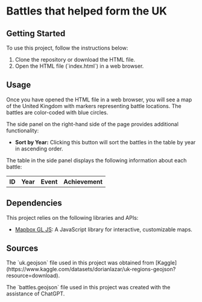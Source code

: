 <!DOCTYPE html>
<html lang="en-US">
<head>
  <meta charset="utf-8">
  <meta name="viewport" content="width=device-width, initial-scale=1">
</head>

<body>
  <h1>Battles that helped form the UK</h1>

  <h2>Getting Started</h2>
  <p>To use this project, follow the instructions below:</p>
  <ol>
    <li>Clone the repository or download the HTML file.</li>
    <li>Open the HTML file (`index.html`) in a web browser.</li>
  </ol>

  <h2>Usage</h2>
  <p>Once you have opened the HTML file in a web browser, you will see a map of the United Kingdom with markers representing battle locations. The battles are color-coded with blue circles.</p>
  <p>The side panel on the right-hand side of the page provides additional functionality:</p>
  <ul>
    <li><strong>Sort by Year:</strong> Clicking this button will sort the battles in the table by year in ascending order.</li>
  </ul>
  <p>The table in the side panel displays the following information about each battle:</p>
  <table>
    <tr>
      <th>ID</th>
      <th>Year</th>
      <th>Event</th>
      <th>Achievement</th>
    </tr>
    <!-- Add rows dynamically using JavaScript -->
  </table>

  <h2>Dependencies</h2>
  <p>This project relies on the following libraries and APIs:</p>
  <ul>
    <li><a href="https://docs.mapbox.com/mapbox-gl-js/api/">Mapbox GL JS</a>: A JavaScript library for interactive, customizable maps.</li>
  </ul>

  <h2>Sources</h2>
  <p>The `uk.geojson` file used in this project was obtained from [Kaggle](https://www.kaggle.com/datasets/dorianlazar/uk-regions-geojson?resource=download).</p>
  <p>The `battles.geojson` file used in this project was created with the assistance of ChatGPT.</p>
</body>
</html>
